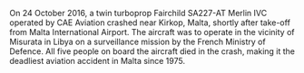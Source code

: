 On 24 October 2016, a twin turboprop Fairchild SA227-AT Merlin IVC operated by CAE Aviation crashed near Kirkop, Malta, shortly after take-off from Malta International Airport. The aircraft was to operate in the vicinity of Misurata in Libya on a surveillance mission by the French Ministry of Defence. All five people on board the aircraft died in the crash, making it the deadliest aviation accident in Malta since 1975.
